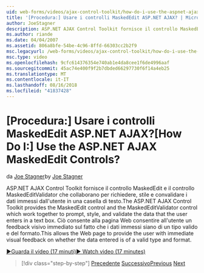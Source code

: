```yaml
---
uid: web-forms/videos/ajax-control-toolkit/how-do-i-use-the-aspnet-ajax-maskededit-controls
title: '[Procedura:] Usare i controlli MaskedEdit ASP.NET AJAX? | Microsoft Docs'
author: JoeStagner
description: ASP.NET AJAX Control Toolkit fornisce il controllo MaskedEdit e il controllo MaskedEditValidator che funzionano insieme alla richiesta, lo stile e la convalida di d...
ms.author: riande
ms.date: 04/04/2007
ms.assetid: 806a8bfe-54be-4c96-8ffd-66303cc2b2f9
msc.legacyurl: /web-forms/videos/ajax-control-toolkit/how-do-i-use-the-aspnet-ajax-maskededit-controls
msc.type: video
ms.openlocfilehash: 9cfc614376354e740ab1e4da8cee1f6de4996aaf
ms.sourcegitcommit: 45ac74e400f9f2b7dbded66297730f6f14a4eb25
ms.translationtype: MT
ms.contentlocale: it-IT
ms.lasthandoff: 08/16/2018
ms.locfileid: "41837428"
---
```

<a name="how-do-i-use-the-aspnet-ajax-maskededit-controls"></a><span data-ttu-id="26c96-104">[Procedura:] Usare i controlli MaskedEdit ASP.NET AJAX?</span><span class="sxs-lookup"><span data-stu-id="26c96-104">[How Do I:] Use the ASP.NET AJAX MaskedEdit Controls?</span></span>
====================
<span data-ttu-id="26c96-105">da [Joe Stagner](https://github.com/JoeStagner)</span><span class="sxs-lookup"><span data-stu-id="26c96-105">by [Joe Stagner](https://github.com/JoeStagner)</span></span>

<span data-ttu-id="26c96-106">ASP.NET AJAX Control Toolkit fornisce il controllo MaskedEdit e il controllo MaskedEditValidator che collaborano per richiedere, stile e convalidare i dati immessi dall'utente in una casella di testo.</span><span class="sxs-lookup"><span data-stu-id="26c96-106">The ASP.NET AJAX Control Toolkit provides the MaskedEdit control and the MaskedEditValidator control which work together to prompt, style, and validate the data that the user enters in a text box.</span></span> <span data-ttu-id="26c96-107">Ciò consente alla pagina Web consentire all'utente un feedback visivo immediato sul fatto che i dati immessi siano di un tipo valido e del formato.</span><span class="sxs-lookup"><span data-stu-id="26c96-107">This allows the Web page to provide the user with immediate visual feedback on whether the data entered is of a valid type and format.</span></span>

[<span data-ttu-id="26c96-108">&#9654;Guarda il video (17 minuti)</span><span class="sxs-lookup"><span data-stu-id="26c96-108">&#9654; Watch video (17 minutes)</span></span>](https://channel9.msdn.com/Blogs/ASP-NET-Site-Videos/how-do-i-use-the-aspnet-ajax-maskededit-controls)

> [!div class="step-by-step"]
> <span data-ttu-id="26c96-109">[Precedente](how-do-i-use-the-aspnet-ajax-dropdown-control.md)
> [Successivo](how-do-i-use-the-aspnet-ajax-mutuallyexclusive-checkbox-extender.md)</span><span class="sxs-lookup"><span data-stu-id="26c96-109">[Previous](how-do-i-use-the-aspnet-ajax-dropdown-control.md)
[Next](how-do-i-use-the-aspnet-ajax-mutuallyexclusive-checkbox-extender.md)</span></span>
